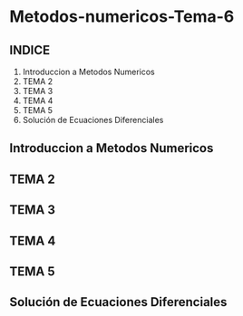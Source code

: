 # Metodos-numericos-Tema-6

## INDICE

1. Introduccion a Metodos Numericos
2. TEMA 2
3. TEMA 3
4. TEMA 4
5. TEMA 5
6. Solución de Ecuaciones Diferenciales

## Introduccion a Metodos Numericos

## TEMA 2

## TEMA 3

## TEMA 4

## TEMA 5

## Solución de Ecuaciones Diferenciales
